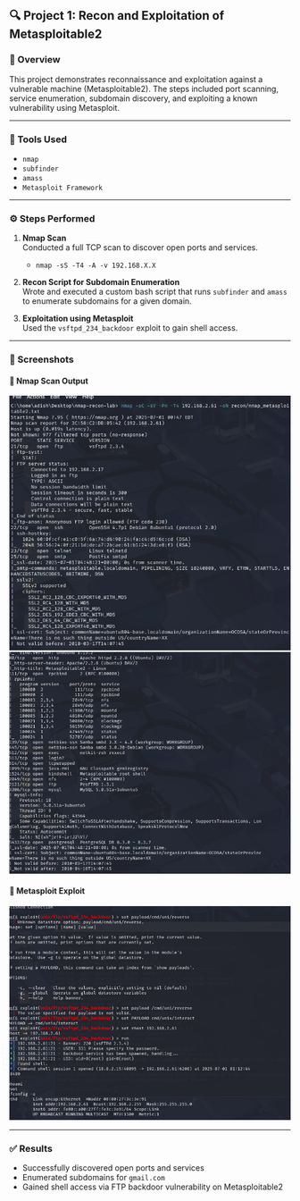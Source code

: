 ## 🔍 Project 1: Recon and Exploitation of Metasploitable2

### 📝 Overview
This project demonstrates reconnaissance and exploitation against a vulnerable machine (Metasploitable2). The steps included port scanning, service enumeration, subdomain discovery, and exploiting a known vulnerability using Metasploit.

---

### 🧰 Tools Used
- `nmap`
- `subfinder`
- `amass`
- `Metasploit Framework`

---

### ⚙️ Steps Performed

1. **Nmap Scan**  
   Conducted a full TCP scan to discover open ports and services.
   - `nmap -sS -T4 -A -v 192.168.X.X`

2. **Recon Script for Subdomain Enumeration**  
   Wrote and executed a custom bash script that runs `subfinder` and `amass` to enumerate subdomains for a given domain.

3. **Exploitation using Metasploit**  
   Used the `vsftpd_234_backdoor` exploit to gain shell access.

---

### 📸 Screenshots

#### 🔹 Nmap Scan Output
![Nmap Output 1](./Recon/screenshots/nmap_output.png)  
![Nmap Output 2](./Recon/screenshots/nmap_output2.png)

#### 🔹 Metasploit Exploit
![MSF Exploit](./Recon/screenshots/msf_exploit.png)

---

### ✅ Results
- Successfully discovered open ports and services
- Enumerated subdomains for `gmail.com`
- Gained shell access via FTP backdoor vulnerability on Metasploitable2
